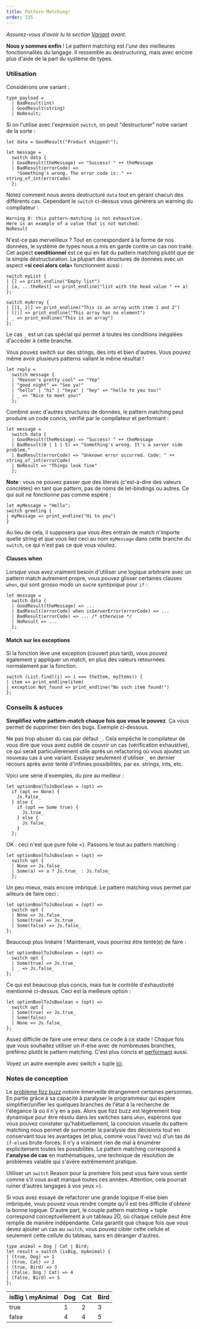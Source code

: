 ```yaml
---
title: Pattern Matching!
order: 135
---
```


_Assurez-vous d'avoir lu la section [Variant](/guide/language/variant) avant_.

**Nous y sommes enfin** ! Le pattern matching est _l'une_ des meilleures fonctionnalités du langage. Il ressemble au destructuring, mais avec encore plus d'aide de la part du système de types.

### Utilisation

Considérons une variant :

```reason
type payload =
  | BadResult(int)
  | GoodResult(string)
  | NoResult;
```

Si on l'utilise avec l'expresion `switch`, on peut "destructurer" notre variant de la sorte :

```reason
let data = GoodResult("Product shipped!");

let message =
  switch data {
  | GoodResult(theMessage) => "Success! " ++ theMessage
  | BadResult(errorCode) =>
    "Something's wrong. The error code is: " ++ string_of_int(errorCode)
  };
```

Notez comment nous avons destructuré `data` tout en gérant chacun des différents cas. Cependant le `switch` ci-dessus vous générera un warning du compilateur :

```
Warning 8: this pattern-matching is not exhaustive.
Here is an example of a value that is not matched:
NoResult
```

N'est-ce pas merveilleux ? Tout en correspondant à la forme de nos données, le système de types nous a mis en garde contre un cas non traité. Cet aspect **conditionnel** est ce qui en fait du pattern matching plutôt que de la simple déstructuration. La plupart des structures de données avec un aspect «**si ceci alors cela**» fonctionnent aussi :

```reason
switch myList {
| [] => print_endline("Empty list")
| [a, ...theRest] => print_endline("list with the head value " ++ a)
};

switch myArray {
| [|1, 2|] => print_endline("This is an array with item 1 and 2")
| [||] => print_endline("This array has no element")
| _ => print_endline("This is an array")
};
```

Le cas `_` est un cas spécial qui permet à toutes les conditions inégalées d'accéder à cette branche.

Vous pouvez switch sur des strings, des ints et bien d'autres. Vous pouvez même avoir plusieurs patterns vallant le même résultat !

```reason
let reply =
  switch message {
  | "Reason's pretty cool" => "Yep"
  | "good night" => "See ya!"
  | "hello" | "hi" | "heya" | "hey" => "hello to you too!"
  | _ => "Nice to meet you!"
  };
```

Combiné avec d'autres structures de données, le pattern matching peut produire un code concis, vérifié par le compilateur et performant :

```reason
let message =
  switch data {
  | GoodResult(theMessage) => "Success! " ++ theMessage
  | BadResult(0 | 1 | 5) => "Something's wrong. It's a server side problem."
  | BadResult(errorCode) => "Unknown error occurred. Code: " ++ string_of_int(errorCode)
  | NoResult => "Things look fine"
  };
```

**Note** : vous ne pouvez passer que des literals (c'est-à-dire des valeurs concrètes) en tant que pattern, pas de noms de let-bindings ou autres. Ce qui suit ne fonctionne pas comme espéré :

```reason
let myMessage = "Hello";
switch greeting {
| myMessage => print_endline("Hi to you")
}
```

Au lieu de cela, il supposera que vous êtes entrain de match n'importe quelle string et que vous liez ceci au nom `myMessage` dans cette branche du `switch`, ce qui n'est pas ce que vous vouliez.

#### Clauses when

Lorsque vous avez vraiment besoin d'utiliser une logique arbitraire avec un pattern match autrement propre, vous pouvez glisser certaines clauses `when`, qui sont grosso modo un *sucre syntaxique* pour `if` :

```reason
let message =
  switch data {
  | GoodResult(theMessage) => ...
  | BadResult(errorCode) when isServerError(errorCode) => ...
  | BadResult(errorCode) => ... /* otherwise */
  | NoResult => ...
  };
```
#### Match sur les exceptions

Si la fonction lève une exception (couvert plus tard), vous pouvez également y appliquer un match, en plus des valeurs retournées normalement par la fonction.

```reason
switch (List.find((i) => i === theItem, myItems)) {
| item => print_endline(item)
| exception Not_found => print_endline("No such item found!")
};
```

### Conseils & astuces

**Simplifiez votre pattern-match chaque fois que vous le pouvez**. Ça vous permet de supprimer bien des bugs. Exemple ci-dessous.

Ne pas trop abuser du cas par défaut `_`. Cela empêche le compilateur de vous dire que vous avez oublié de couvrir un cas (vérification exhaustive), ce qui serait particulièrement utile après un refactoring où vous ajoutez un nouveau cas à une variant. Essayez seulement d'utiliser `_` en dernier recours après avoir tenté d'infinies possibilités, par ex. strings, ints, etc.

Voici une série d'exemples, du pire au meilleur :

```reason
let optionBoolToJsBoolean = (opt) =>
  if (opt == None) {
    Js.false_
  } else {
    if (opt == Some true) {
      Js.true_
    } else {
      Js.false_
    }
  };
```

OK : ceci n'est que pure folie =). Passons le tout au pattern matching : 

```reason
let optionBoolToJsBoolean = (opt) =>
  switch opt {
  | None => Js.false_
  | Some(a) => a ? Js.true_ : Js.false_
  };
```

Un peu mieux, mais encore imbriqué. Le pattern matching vous permet par ailleurs de faire ceci :

```reason
let optionBoolToJsBoolean = (opt) =>
  switch opt {
  | None => Js.false_
  | Some(true) => Js.true_
  | Some(false) => Js.false_
};
```

Beaucoup plus linéaire ! Maintenant, vous pourriez être tenté(e) de faire :

```reason
let optionBoolToJsBoolean = (opt) =>
  switch opt {
  | Some(true) => Js.true_
  | _ => Js.false_
};
```

Ce qui est beaucoup plus concis, mais tue le contrôle d'exhaustivité mentionné ci-dessus. Ceci est la meilleure option :

```reason
let optionBoolToJsBoolean = (opt) =>
  switch opt {
  | Some(true) => Js.true_
  | Some(false)
  | None => Js.false_
};
```

Assez difficile de faire une erreur dans ce code à ce stade ! Chaque fois que vous souhaitez utiliser un if-else avec de nombreuses branches, préférez plutôt le pattern matching. C'est plus concis et [performant](/guide/language/variant#design-decisions) aussi.

Voyez un autre exemple avec switch + tuple [ici](/guide/language/tuple#tips--tricks).

### Notes de conception

Le [problème fizz buzz](https://en.wikipedia.org/wiki/Fizz_buzz#Programming_interviews) notoire émerveille étrangement certaines personnes. En partie grâce à sa capacité à  paralyser le programmeur qui espère simplifier/unifier les quelques branches de l'état à la recherche de l'élégance là où il n'y en a pas. Alors que fizz buzz est légèrement trop dynamique pour être résolu dans les switches sans `when`, espérons que vous pouvez constater qu'habituellement, la concision visuelle du pattern matching nous permet de surmonter la paralysie des décisions tout en conservant tous les avantages (et plus, comme vous l'avez vu) d'un tas de `if-else`s brute-forcés. Il n'y a vraiment rien de mal à énumérer explicitement toutes les possibilités. Le pattern matching correspond à **l'analyse de cas** en mathématiques, une technique de résolution de problèmes valable qui s'avère extrêmement pratique.

Utiliser un `switch` Reason pour la première fois peut vous faire vous sentir comme s'il vous avait manqué toutes ces années. Attention, cela pourrait ruiner d'autres langages à vos yeux =).

Si vous avez essayé de refactorer une grande logique if-else bien imbriquée, vous pouvez vous rendre compte qu'il est très difficile d'obtenir la bonne logique. D'autre part, le couple pattern matching + tuple correspond conceptuellement à un tableau 2D, où chaque cellule peut être remplie de manière indépendante. Cela garantit que chaque fois que vous devez ajouter un cas au `switch`, vous pouvez cibler cette cellule et seulement cette cellule du tableau, sans en déranger d'autres.

```reason
type animal = Dog | Cat | Bird;
let result = switch (isBig, myAnimal) {
| (true, Dog) => 1
| (true, Cat) => 2
| (true, Bird) => 3
| (false, Dog | Cat) => 4
| (false, Bird) => 5
};
```

isBig \ myAnimal | Dog | Cat | Bird
-----------------|-----|-----|------
true             |  1  |  2  |  3
false            |  4  |  4  |  5
